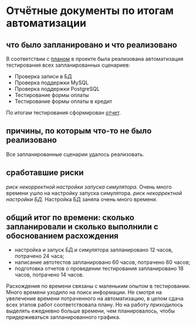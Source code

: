 # Отчётные документы по итогам автоматизации

## что было запланировано и что реализовано

В соответствии с [планом](https://github.com/KaterinaRekiyan/aqa-diplom/blob/main/Documentation/Plan.md) в проекте была реализована автоматизация тестирования всех запланированных сценариев:
* Проверка записи в БД
* Проверка поддержки MySQL
* Проверка поддержки PostgreSQL
* Тестирование формы оплаты
* Тестирование формы оплаты в кредит

По итогам тестирования сформирован [отчет](https://github.com/KaterinaRekiyan/aqa-diplom/blob/main/Documentation/Report.md).

## причины, по которым что-то не было реализовано
Все запланированные сценарии удалось реализовать.

## сработавшие риски
*риск некорректной настройки запуска симулятора.* Очень много времени ушло на настройку запуска симулятора. 
*риск некорректной настройки БД.* Настройка БД заняла очень много времени.

## общий итог по времени: сколько запланировали и сколько выполнили с обоснованием расхождения
* настройка и запуск БД и симулятора запланировано 12 часов, потрачено 24 часа;
* написание автотестов запланировано 60 часов, потрачено 60 часов;
* подготовка отчетов о проведении тестирования запланировано 18 часов, потрачено 14 часов.

Расхождения по времени связаны с маленьким опытом в тестировании. Много времени уходило на поиск информации.
Не смотря на увелечение времени потраченного на автоматизацию, в целом сдача всех этапов работ соответствовала плану. Но на работу приходилось выделять ежедневно больше времени, чем планировалось, чтобы придерживаться запланированного графика.
